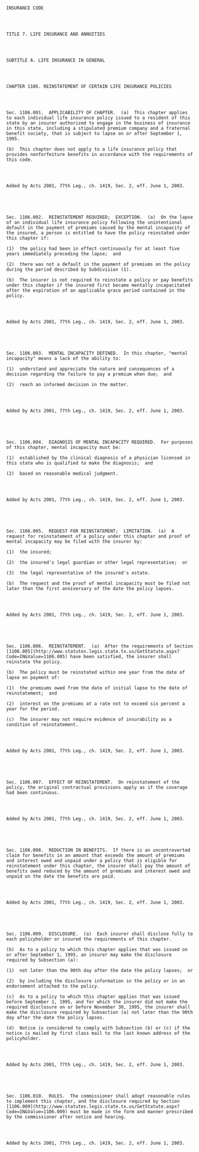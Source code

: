 ﻿
    
    
    	
    					
    
    
    INSURANCE CODE
    
      
    
    
    TITLE 7. LIFE INSURANCE AND ANNUITIES
    
      
    
    
    SUBTITLE A. LIFE INSURANCE IN GENERAL
    
      
    
    
    CHAPTER 1106. REINSTATEMENT OF CERTAIN LIFE INSURANCE POLICIES
    
      
    
    
    Sec. 1106.001.  APPLICABILITY OF CHAPTER.  (a)  This chapter applies to each individual life insurance policy issued to a resident of this state by an insurer authorized to engage in the business of insurance in this state, including a stipulated premium company and a fraternal benefit society, that is subject to lapse on or after September 1, 1995.
    
    (b)  This chapter does not apply to a life insurance policy that provides nonforfeiture benefits in accordance with the requirements of this code.
    
    
    
    
    Added by Acts 2001, 77th Leg., ch. 1419, Sec. 2, eff. June 1, 2003.
    
    
    
    
    
    Sec. 1106.002.  REINSTATEMENT REQUIRED;  EXCEPTION.  (a)  On the lapse of an individual life insurance policy following the unintentional default in the payment of premiums caused by the mental incapacity of the insured, a person is entitled to have the policy reinstated under this chapter if:
    
    (1)  the policy had been in effect continuously for at least five years immediately preceding the lapse;  and
    
    (2)  there was not a default in the payment of premiums on the policy during the period described by Subdivision (1).
    
    (b)  The insurer is not required to reinstate a policy or pay benefits under this chapter if the insured first became mentally incapacitated after the expiration of an applicable grace period contained in the policy.
    
    
    
    
    Added by Acts 2001, 77th Leg., ch. 1419, Sec. 2, eff. June 1, 2003.
    
    
    
    
    
    Sec. 1106.003.  MENTAL INCAPACITY DEFINED.  In this chapter, "mental incapacity" means a lack of the ability to:
    
    (1)  understand and appreciate the nature and consequences of a decision regarding the failure to pay a premium when due;  and
    
    (2)  reach an informed decision in the matter.
    
    
    
    
    Added by Acts 2001, 77th Leg., ch. 1419, Sec. 2, eff. June 1, 2003.
    
    
    
    
    
    Sec. 1106.004.  DIAGNOSIS OF MENTAL INCAPACITY REQUIRED.  For purposes of this chapter, mental incapacity must be:
    
    (1)  established by the clinical diagnosis of a physician licensed in this state who is qualified to make the diagnosis;  and
    
    (2)  based on reasonable medical judgment.
    
    
    
    
    Added by Acts 2001, 77th Leg., ch. 1419, Sec. 2, eff. June 1, 2003.
    
    
    
    
    
    Sec. 1106.005.  REQUEST FOR REINSTATEMENT;  LIMITATION.  (a)  A request for reinstatement of a policy under this chapter and proof of mental incapacity may be filed with the insurer by:
    
    (1)  the insured;
    
    (2)  the insured's legal guardian or other legal representative;  or
    
    (3)  the legal representative of the insured's estate.
    
    (b)  The request and the proof of mental incapacity must be filed not later than the first anniversary of the date the policy lapses.
    
    
    
    
    Added by Acts 2001, 77th Leg., ch. 1419, Sec. 2, eff. June 1, 2003.
    
    
    
    
    
    Sec. 1106.006.  REINSTATEMENT.  (a)  After the requirements of Section [1106.005](http://www.statutes.legis.state.tx.us/GetStatute.aspx?Code=IN&Value=1106.005) have been satisfied, the insurer shall reinstate the policy.
    
    (b)  The policy must be reinstated within one year from the date of lapse on payment of:
    
    (1)  the premiums owed from the date of initial lapse to the date of reinstatement;  and
    
    (2)  interest on the premiums at a rate not to exceed six percent a year for the period.
    
    (c)  The insurer may not require evidence of insurability as a condition of reinstatement.
    
    
    
    
    Added by Acts 2001, 77th Leg., ch. 1419, Sec. 2, eff. June 1, 2003.
    
    
    
    
    
    Sec. 1106.007.  EFFECT OF REINSTATEMENT.  On reinstatement of the policy, the original contractual provisions apply as if the coverage had been continuous.
    
    
    
    
    Added by Acts 2001, 77th Leg., ch. 1419, Sec. 2, eff. June 1, 2003.
    
    
    
    
    
    Sec. 1106.008.  REDUCTION IN BENEFITS.  If there is an uncontroverted claim for benefits in an amount that exceeds the amount of premiums and interest owed and unpaid under a policy that is eligible for reinstatement under this chapter, the insurer shall pay the amount of benefits owed reduced by the amount of premiums and interest owed and unpaid on the date the benefits are paid.
    
    
    
    
    Added by Acts 2001, 77th Leg., ch. 1419, Sec. 2, eff. June 1, 2003.
    
    
    
    
    
    Sec. 1106.009.  DISCLOSURE.  (a)  Each insurer shall disclose fully to each policyholder or insured the requirements of this chapter.
    
    (b)  As to a policy to which this chapter applies that was issued on or after September 1, 1995, an insurer may make the disclosure required by Subsection (a):
    
    (1)  not later than the 90th day after the date the policy lapses;  or
    
    (2)  by including the disclosure information in the policy or in an endorsement attached to the policy.
    
    (c)  As to a policy to which this chapter applies that was issued before September 1, 1995, and for which the insurer did not make the required disclosure on or before November 30, 1995, the insurer shall make the disclosure required by Subsection (a) not later than the 90th day after the date the policy lapses.
    
    (d)  Notice is considered to comply with Subsection (b) or (c) if the notice is mailed by first class mail to the last known address of the policyholder.
    
    
    
    
    Added by Acts 2001, 77th Leg., ch. 1419, Sec. 2, eff. June 1, 2003.
    
    
    
    
    
    Sec. 1106.010.  RULES.  The commissioner shall adopt reasonable rules to implement this chapter, and the disclosure required by Section [1106.009](http://www.statutes.legis.state.tx.us/GetStatute.aspx?Code=IN&Value=1106.009) must be made in the form and manner prescribed by the commissioner after notice and hearing.
    
    
    
    
    Added by Acts 2001, 77th Leg., ch. 1419, Sec. 2, eff. June 1, 2003.
    
    
    
    
    				
